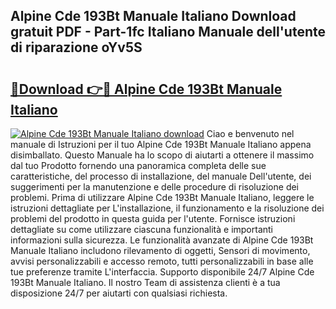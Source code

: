 ## Alpine Cde 193Bt Manuale Italiano Download gratuit PDF - Part-1fc Italiano Manuale dell'utente di riparazione oYv5S

# <h2><a href="http://dfcz9fg.blite.top/?on=Alpine+Cde+193Bt+Manuale+Italiano">🔗Download 👉🔴 Alpine Cde 193Bt Manuale Italiano</a></h2>

[![Alpine Cde 193Bt Manuale Italiano download](https://i.imgur.com/lujVjoI.png)](http://dfcz9fg.blite.top/?on=Alpine+Cde+193Bt+Manuale+Italiano)
Ciao e benvenuto nel manuale di Istruzioni per il tuo Alpine Cde 193Bt Manuale Italiano appena disimballato. Questo Manuale ha lo scopo di aiutarti a ottenere il massimo dal tuo Prodotto fornendo una panoramica completa delle sue caratteristiche, del processo di installazione, del manuale Dell'utente, dei suggerimenti per la manutenzione e delle procedure di risoluzione dei problemi. Prima di utilizzare Alpine Cde 193Bt Manuale Italiano, leggere le istruzioni dettagliate per L'installazione, il funzionamento e la risoluzione dei problemi del prodotto in questa guida per l'utente. Fornisce istruzioni dettagliate su come utilizzare ciascuna funzionalità e importanti informazioni sulla sicurezza. Le funzionalità avanzate di Alpine Cde 193Bt Manuale Italiano includono rilevamento di oggetti, Sensori di movimento, avvisi personalizzabili e accesso remoto, tutti personalizzabili in base alle tue preferenze tramite L'interfaccia. Supporto disponibile 24/7 Alpine Cde 193Bt Manuale Italiano. Il nostro Team di assistenza clienti è a tua disposizione 24/7 per aiutarti con qualsiasi richiesta.
